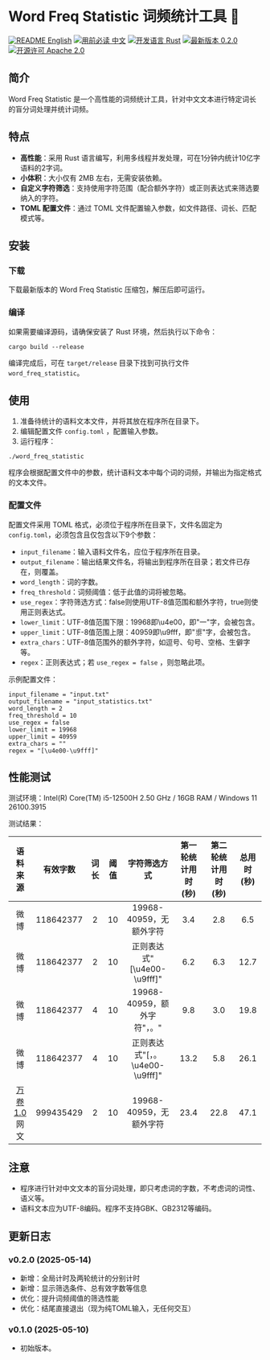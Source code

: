 # Word Freq Statistic 词频统计工具 📄

[![README English](https://img.shields.io/badge/README-English-blue)](https://github.com/GarthTB/word-freq-statistic/blob/master/_en.md)
[![用前必读 中文](https://img.shields.io/badge/用前必读-中文-red)](https://github.com/GarthTB/word-freq-statistic/blob/master/README.md)
[![开发语言 Rust](https://img.shields.io/badge/开发语言-Rust-brown)](https://www.rust-lang.org)
[![最新版本 0.2.0](https://img.shields.io/badge/最新版本-0.2.0-brightgreen)](https://github.com/GarthTB/word-freq-statistic/releases)
[![开源许可 Apache 2.0](https://img.shields.io/badge/开源许可-Apache%202.0-royalblue)](https://www.apache.org/licenses/LICENSE-2.0)

## 简介

Word Freq Statistic 是一个高性能的词频统计工具，针对中文文本进行特定词长的盲分词处理并统计词频。

## 特点

- **高性能**：采用 Rust 语言编写，利用多线程并发处理，可在1分钟内统计10亿字语料的2字词。
- **小体积**：大小仅有 2MB 左右，无需安装依赖。
- **自定义字符筛选**：支持使用字符范围（配合额外字符）或正则表达式来筛选要纳入的字符。
- **TOML 配置文件**：通过 TOML 文件配置输入参数，如文件路径、词长、匹配模式等。

## 安装

### 下载

下载最新版本的 Word Freq Statistic 压缩包，解压后即可运行。

### 编译

如果需要编译源码，请确保安装了 Rust 环境，然后执行以下命令：

```
cargo build --release
```

编译完成后，可在 `target/release` 目录下找到可执行文件 `word_freq_statistic`。

## 使用

1. 准备待统计的语料文本文件，并将其放在程序所在目录下。
2. 编辑配置文件 `config.toml` ，配置输入参数。
3. 运行程序：

```
./word_freq_statistic
```

程序会根据配置文件中的参数，统计语料文本中每个词的词频，并输出为指定格式的文本文件。

### 配置文件

配置文件采用 TOML 格式，必须位于程序所在目录下，文件名固定为 `config.toml`，必须包含且仅包含以下9个参数：

- `input_filename`：输入语料文件名，应位于程序所在目录。
- `output_filename`：输出结果文件名，将输出到程序所在目录；若文件已存在，则覆盖。
- `word_length`：词的字数。
- `freq_threshold`：词频阈值：低于此值的词将被忽略。
- `use_regex`：字符筛选方式：false则使用UTF-8值范围和额外字符，true则使用正则表达式。
- `lower_limit`：UTF-8值范围下限：19968即\u4e00，即"一"字，会被包含。
- `upper_limit`：UTF-8值范围上限：40959即\u9fff，即"鿿"字，会被包含。
- `extra_chars`：UTF-8值范围外的额外字符，如逗号、句号、空格、生僻字等。
- `regex`：正则表达式；若 `use_regex = false` ，则忽略此项。

示例配置文件：

```
input_filename = "input.txt"
output_filename = "input_statistics.txt"
word_length = 2
freq_threshold = 10
use_regex = false
lower_limit = 19968
upper_limit = 40959
extra_chars = ""
regex = "[\u4e00-\u9fff]"
```

## 性能测试

测试环境：Intel(R) Core(TM) i5-12500H 2.50 GHz / 16GB RAM / Windows 11 26100.3915

测试结果：

|                         语料来源                         |   有效字数    | 词长 | 阈值 |          字符筛选方式          | 第一轮统计用时(秒) | 第二轮统计用时(秒) | 总用时(秒) |
|:----------------------------------------------------:|:---------:|:--:|:--:|:------------------------:|:----------:|:----------:|:------:|
|                          微博                          | 118642377 | 2  | 10 |    19968-40959，无额外字符     |    3.4     |    2.8     |  6.5   |
|                          微博                          | 118642377 | 2  | 10 |  正则表达式"[\u4e00-\u9fff]"  |    6.2     |    6.3     |  12.7  |
|                          微博                          | 118642377 | 4  | 10 |   19968-40959，额外字符"，。"   |    9.8     |    3.0     |  19.8  |
|                          微博                          | 118642377 | 4  | 10 | 正则表达式"[，。\u4e00-\u9fff]" |    13.2    |    5.8     |  26.1  |
| [万卷1.0](https://github.com/opendatalab/WanJuan1.0)网文 | 999435429 | 2  | 10 |    19968-40959，无额外字符     |    23.4    |    22.8    |  47.1  |

## 注意

- 程序进行针对中文文本的盲分词处理，即只考虑词的字数，不考虑词的词性、语义等。
- 语料文本应为UTF-8编码。程序不支持GBK、GB2312等编码。

## 更新日志

### v0.2.0 (2025-05-14)

- 新增：全局计时及两轮统计的分别计时
- 新增：显示筛选条件、总有效字数等信息
- 优化：提升词频阈值的筛选性能
- 优化：结尾直接退出（现为纯TOML输入，无任何交互）

### v0.1.0 (2025-05-10)

- 初始版本。
